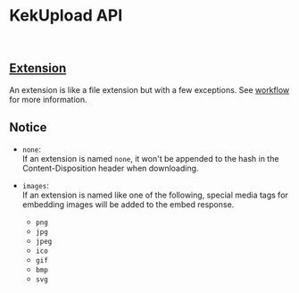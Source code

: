 # KekUpload API

<br>

<h2><a href="#">Extension</a></h2>

An extension is like a file extension but with a few exceptions. See [workflow](../workflow) for more information.


## Notice

* `none`: <br>
  If an extension is named `none`, it won't be appended to the hash in the Content-Disposition header when downloading. 

* `images`: <br>
  If an extension is named like one of the following, special media tags for embedding images will be added to the embed response. <br>
  * `png`
  * `jpg`
  * `jpeg`
  * `ico`
  * `gif`
  * `bmp`
  * `svg`

<br>